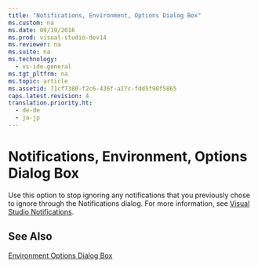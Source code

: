 ```yaml
---
title: "Notifications, Environment, Options Dialog Box"
ms.custom: na
ms.date: 09/19/2016
ms.prod: visual-studio-dev14
ms.reviewer: na
ms.suite: na
ms.technology: 
  - vs-ide-general
ms.tgt_pltfrm: na
ms.topic: article
ms.assetid: 71cf7380-f2c6-436f-a17c-fdd5f90f5865
caps.latest.revision: 4
translation.priority.ht: 
  - de-de
  - ja-jp
---
```

# Notifications, Environment, Options Dialog Box
Use this option to stop ignoring any notifications that you previously chose to ignore through the Notifications dialog. For more information, see [Visual Studio Notifications](../vs140/Visual-Studio-Notifications.md).  
  
## See Also  
 [Environment Options Dialog Box](../vs140/Environment-Options-Dialog-Box.md)